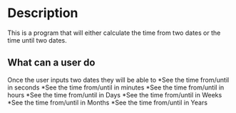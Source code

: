 # Description
This is a program that will either calculate the time from two dates or the time until two dates. 

## What can a user do
Once the user inputs two dates they will be able to
*See the time from/until in seconds
*See the time from/until in minutes
*See the time from/until in hours
*See the time from/until in Days
*See the time from/until in Weeks
*See the time from/until in Months
*See the time from/until in Years
